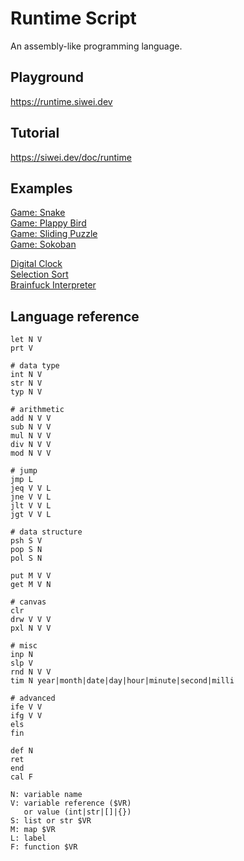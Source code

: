 # Runtime Script
An assembly-like programming language.

## Playground
https://runtime.siwei.dev

## Tutorial
https://siwei.dev/doc/runtime

## Examples
[Game: Snake](https://runtime.siwei.dev/?src=snake)  
[Game: Plappy Bird](https://runtime.siwei.dev/?src=bird)  
[Game: Sliding Puzzle](https://runtime.siwei.dev/?src=puzzle)  
[Game: Sokoban](https://runtime.siwei.dev/?src=sokoban)  

[Digital Clock](https://runtime.siwei.dev/?src=clock)  
[Selection Sort](https://runtime.siwei.dev/?src=sort)  
[Brainfuck Interpreter](https://runtime.siwei.dev/?src=brain_fuck) 

## Language reference
```
let N V
prt V

# data type
int N V
str N V
typ N V

# arithmetic
add N V V
sub N V V
mul N V V
div N V V
mod N V V

# jump
jmp L
jeq V V L
jne V V L
jlt V V L
jgt V V L

# data structure
psh S V
pop S N
pol S N

put M V V
get M V N

# canvas
clr
drw V V V
pxl N V V

# misc
inp N
slp V
rnd N V V
tim N year|month|date|day|hour|minute|second|milli

# advanced
ife V V
ifg V V
els
fin

def N
ret
end
cal F
```
```
N: variable name
V: variable reference ($VR)
   or value (int|str|[]|{})
S: list or str $VR
M: map $VR
L: label
F: function $VR
```
